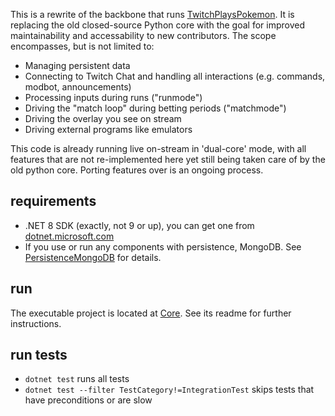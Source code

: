 ﻿
This is a rewrite of the backbone that runs [TwitchPlaysPokemon](https://www.twitch.tv/twitchplayspokemon).
It is replacing the old closed-source Python core with the goal
for improved maintainability and accessability to new contributors.
The scope encompasses, but is not limited to:
- Managing persistent data
- Connecting to Twitch Chat and handling all interactions (e.g. commands, modbot, announcements)
- Processing inputs during runs ("runmode")
- Driving the "match loop" during betting periods ("matchmode")
- Driving the overlay you see on stream
- Driving external programs like emulators

This code is already running live on-stream in 'dual-core' mode,
with all features that are not re-implemented here yet still being
taken care of by the old python core.
Porting features over is an ongoing process.

## requirements
- .NET 8 SDK (exactly, not 9 or up), you can get one from [dotnet.microsoft.com](https://dotnet.microsoft.com/download)
- If you use or run any components with persistence, MongoDB.
  See [PersistenceMongoDB](src/PersistenceMongoDB) for details.

## run
The executable project is located at [Core](src/Core). See its readme for further instructions.

## run tests
- `dotnet test` runs all tests
- `dotnet test --filter TestCategory!=IntegrationTest` skips tests that have preconditions or are slow
